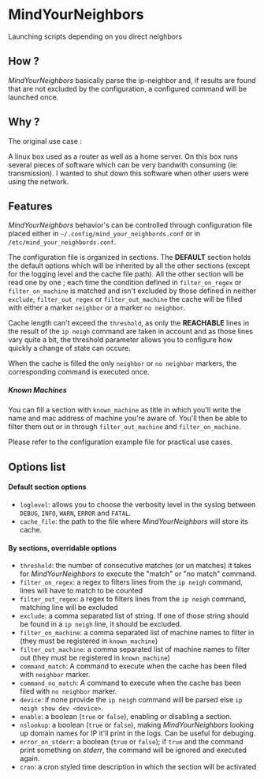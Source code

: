 # MindYourNeighbors

Launching scripts depending on you direct neighbors

## How ?

*MindYourNeighbors* basically parse the ip-neighbor and, if results are found that are not excluded by the configuration, a configured command will be launched once.

## Why ?

The original use case :

A linux box used as a router as well as a home server. On this box runs several pieces of software which can be very bandwith consuming (ie: transmission).
I wanted to shut down this software when other users were using the network.

## Features

*MindYourNeighbors* behavior's can be controlled through configuration file placed either in `~/.config/mind_your_neighbords.conf` or in `/etc/mind_your_neighbords.conf`.

The configuration file is organized in sections. The **DEFAULT** section holds the default options which will be inherited by all the other sections (except for the logging level and the cache file path). All the other section will be read one by one ; each time the condition defined in `filter_on_regex` or `filter_on_machine` is matched and isn't excluded by those defined in neither `exclude`, `filter_out_regex` or `filter_out_machine` the cache will be filled with either a marker `neighbor` or a marker `no neighbor`.

Cache length can't exceed the `threshold`, as only the **REACHABLE** lines in the result of the `ip neigh` command are taken in account and as those lines vary quite a bit, the threshold parameter allows you to configure how quickly a change of state can occure.

When the cache is filled the only `neighbor` or `no neighbor` markers, the corresponding command is executed once.

##### Known Machines

You can fill a section with `known_machine` as title in which you'll write the name and mac address of machine you're aware of. You'll then be able to filter them out or in through `filter_out_machine` and `filter_on_machine`.

Please refer to the configuration example file for practical use cases.

## Options list

#### Default section options

 * `loglevel`: allows you to choose the verbosity level in the syslog between `DEBUG`, `INFO`, `WARN`, `ERROR` and `FATAL`.
 * `cache_file`: the path to the file where *MindYourNeighbors* will store its cache.

#### By sections, overridable options

 * `threshold`: the number of consecutive matches (or un matches) it takes for *MindYourNeighbors* to execute the "match" or "no match" command.
 * `filter_on_regex`: a regex to filters lines from the `ip neigh` command, lines will have to match to be counted
 * `filter_out_regex`: a regex to filters lines from the `ip neigh` command, matching line will be excluded
 * `exclude`: a comma separated list of string. If one of those string should be found in a `ip neigh` line, it should be excluded.
 * `filter_on_machine`: a comma separated list of machine names to filter in (they must be registered in `known_machine`)
 * `filter_out_machine`: a comma separated list of machine names to filter out (they must be registered in `known_machine`)
 * `command_match`: A command to execute when the cache has been filed with `neighbor` marker.
 * `command_no_match`: A command to execute when the cache has been filed with `no neighbor` marker.
 * `device`: if none provide the `ip neigh` command will be parsed else `ip neigh show dev <device>`.
 * `enable`: a boolean (`true` or `false`), enabling or disabling a section.
 * `nslookup`: a boolean (`true` or `false`), making *MindYourNeighbors* looking up domain names for IP it'll print in the logs. Can be useful for debuging.
 * `error_on_stderr`: a boolean (`true` or `false`); if `true` and the command print something on *stderr*, the command will be ignored and executed again.
 * `cron`: a cron styled time description in which the section will be activated
